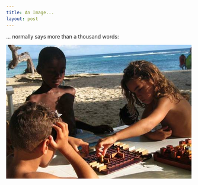 ```yaml
---
title: An Image...
layout: post
---
```

... normally says more than a thousand words:

![Quoridor](/images/quoridor.jpg)

